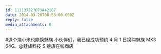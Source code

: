 ```yaml
---
id: 111137527879442187
date: 2014-03-26T08:58:00.000Z
reply: false
media_attachments: 0
---
```


#退个烧小米也能换魅族 小伙伴们，我已经成功预约 4 月 1 日换购魅族 MX3 64G。@魅族科技 S 魅族在线商店 ​​​​

